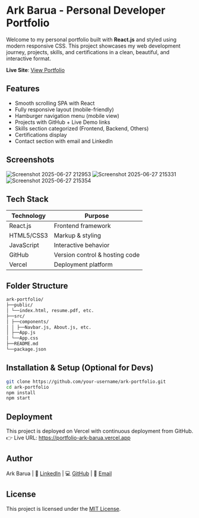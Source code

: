 # Ark Barua - Personal Developer Portfolio

Welcome to my personal portfolio built with **React.js** and styled using modern responsive CSS. This project showcases my web development journey, projects, skills, and certifications in a clean, beautiful, and interactive format.

**Live Site**: [View Portfolio](https://portfolio-ark-barua.vercel.app)

## Features

- Smooth scrolling SPA with React
- Fully responsive layout (mobile-friendly)
- Hamburger navigation menu (mobile view)
- Projects with GitHub + Live Demo links
- Skills section categorized (Frontend, Backend, Others)
- Certifications display
- Contact section with email and LinkedIn

## Screenshots
![Screenshot 2025-06-27 212953](https://github.com/user-attachments/assets/bc452d95-ac51-49f2-9d2f-1094b37493d2)
![Screenshot 2025-06-27 215331](https://github.com/user-attachments/assets/47121ee7-9775-40b1-b373-bfaf89d61335)
![Screenshot 2025-06-27 215354](https://github.com/user-attachments/assets/7793cc49-96fc-4248-93d0-08984a1a5d87)


## Tech Stack

| Technology  | Purpose                        |
|-------------|--------------------------------|
| React.js    | Frontend framework             |
| HTML5/CSS3  | Markup & styling               |
| JavaScript  | Interactive behavior           |
| GitHub      | Version control & hosting code |
| Vercel      | Deployment platform            |

## Folder Structure
```bash
ark-portfolio/
├──public/
│ └──index.html, resume.pdf, etc.
├──src/
│ ├──components/
│ │ ├──Navbar.js, About.js, etc.
│ ├──App.js
│ └──App.css
├──README.md
└──package.json
```
## Installation & Setup (Optional for Devs)
```bash
git clone https://github.com/your-username/ark-portfolio.git
cd ark-portfolio
npm install
npm start
```

## Deployment
This project is deployed on Vercel with continuous deployment from GitHub.
👉 Live URL: https://portfolio-ark-barua.vercel.app

## Author
Ark Barua |
💼 [LinkedIn](www.linkedin.com/in/arkbarua) |
💻 [GitHub](https://github.com/Pro5765) |
📧 [Email](arkbarua16@gmail.com)

## License
This project is licensed under the [MIT License](./LICENSE).

